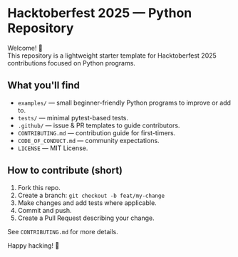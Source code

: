 # Hacktoberfest 2025 — Python Repository

Welcome! 🎉  
This repository is a lightweight starter template for Hacktoberfest 2025 contributions focused on Python programs.

## What you'll find
- `examples/` — small beginner-friendly Python programs to improve or add to.
- `tests/` — minimal pytest-based tests.
- `.github/` — issue & PR templates to guide contributors.
- `CONTRIBUTING.md` — contribution guide for first-timers.
- `CODE_OF_CONDUCT.md` — community expectations.
- `LICENSE` — MIT License.

## How to contribute (short)
1. Fork this repo.
2. Create a branch: `git checkout -b feat/my-change`
3. Make changes and add tests where applicable.
4. Commit and push.
5. Create a Pull Request describing your change.

See `CONTRIBUTING.md` for more details.

Happy hacking! 🚀
